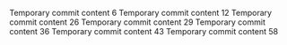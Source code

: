 Temporary commit content 6
Temporary commit content 12
Temporary commit content 26
Temporary commit content 29
Temporary commit content 36
Temporary commit content 43
Temporary commit content 58

